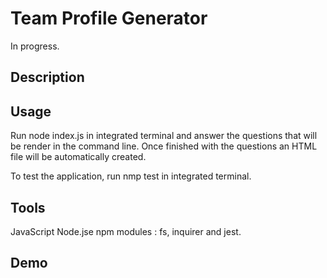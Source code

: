 # Team Profile Generator
In progress. 
## Description

## Usage

Run node index.js in integrated terminal and answer the questions that will be render in the command line. Once finished with the questions an HTML file will be automatically created. 

To test the application, run nmp test in integrated terminal. 

## Tools

JavaScript
Node.jse
npm modules : fs, inquirer and jest. 

## Demo

